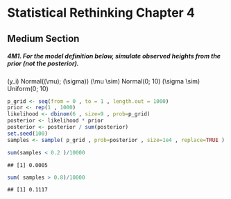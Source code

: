 Statistical Rethinking Chapter 4
================

## Medium Section

##### 4M1. For the model definition below, simulate observed heights from the prior (not the posterior).

\(y_i\) Normal(\(\mu\); \(\sigma\)) \(\mu \sim\) Normal(0; 10)
\(\sigma \sim\) Uniform(0; 10)

``` r
p_grid <- seq(from = 0 , to = 1 , length.out = 1000)
prior <- rep(1 , 1000)
likelihood <- dbinom(6 , size=9 , prob=p_grid)
posterior <- likelihood * prior
posterior <- posterior / sum(posterior)
set.seed(100)
samples <- sample( p_grid , prob=posterior , size=1e4 , replace=TRUE )
```

``` r
sum(samples < 0.2 )/10000
```

    ## [1] 0.0005

``` r
sum( samples > 0.8)/10000
```

    ## [1] 0.1117
